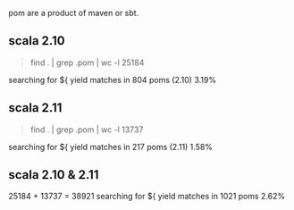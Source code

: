 pom are a product of maven or sbt.

## scala 2.10
> find . | grep .pom | wc -l
25184

searching for ${ yield matches in 804 poms (2.10)
3.19%

## scala 2.11
> find . | grep .pom | wc -l
13737

searching for ${ yield matches in 217 poms (2.11)
1.58%

## scala 2.10 & 2.11
25184 + 13737 = 38921
searching for ${ yield matches in 1021 poms
2.62%